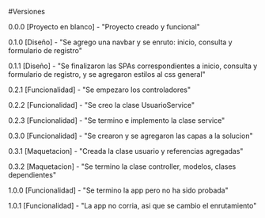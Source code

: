 #Versiones

0.0.0 [Proyecto en blanco] - "Proyecto creado y funcional"

0.1.0 [Diseño] - "Se agrego una navbar y se enruto: inicio, consulta y formulario de registro"

0.1.1 [Diseño] - "Se finalizaron las SPAs correspondientes a inicio, consulta y formulario de registro, y se agregaron estilos al css general"

0.2.1 [Funcionalidad] - "Se empezaro los controladores"

0.2.2 [Funcionalidad] - "Se creo la clase UsuarioService"

0.2.3 [Funcionalidad] - "Se termino e implemento la clase service"

0.3.0 [Funcionalidad] - "Se crearon y se agregaron las capas a la solucion"

0.3.1 [Maquetacion] - "Creada la clase usuario y referencias agregadas"

0.3.2 [Maquetacion] - "Se termino la clase controller, modelos, clases dependientes"

1.0.0 [Funcionalidad] - "Se termino la app pero no ha sido probada"

1.0.1 [Funcionalidad] - "La app no corria, asi que se cambio el enrutamiento"

